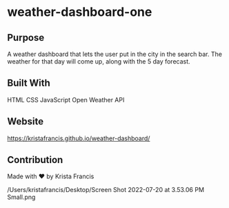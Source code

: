 # weather-dashboard-one

## Purpose

A weather dashboard that lets the user put in the city in the search bar. The weather for that day will come up, along with the 5 day forecast.

## Built With

HTML
CSS
JavaScript
Open Weather API

## Website

https://kristafrancis.github.io/weather-dashboard/

## Contribution

Made with ❤️️ by Krista Francis

/Users/kristafrancis/Desktop/Screen Shot 2022-07-20 at 3.53.06 PM Small.png
